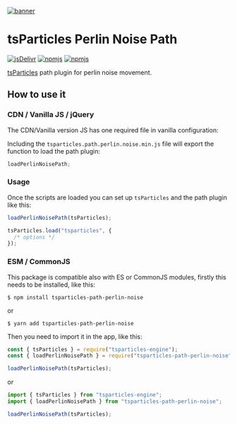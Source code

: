 [![banner](https://particles.js.org/images/banner3.png)](https://particles.js.org)

# tsParticles Perlin Noise Path

[![jsDelivr](https://data.jsdelivr.com/v1/package/npm/tsparticles-path-perlin-noise/badge)](https://www.jsdelivr.com/package/npm/tsparticles-path-perlin-noise)
[![npmjs](https://badge.fury.io/js/tsparticles-path-perlin-noise.svg)](https://www.npmjs.com/package/tsparticles-path-perlin-noise)
[![npmjs](https://img.shields.io/npm/dt/tsparticles-path-perlin-noise)](https://www.npmjs.com/package/tsparticles-path-perlin-noise)

[tsParticles](https://github.com/matteobruni/tsparticles) path plugin for perlin noise movement.

## How to use it

### CDN / Vanilla JS / jQuery

The CDN/Vanilla version JS has one required file in vanilla configuration:

Including the `tsparticles.path.perlin.noise.min.js` file will export the function to load the path plugin:

```javascript
loadPerlinNoisePath;
```

### Usage

Once the scripts are loaded you can set up `tsParticles` and the path plugin like this:

```javascript
loadPerlinNoisePath(tsParticles);

tsParticles.load("tsparticles", {
  /* options */
});
```

### ESM / CommonJS

This package is compatible also with ES or CommonJS modules, firstly this needs to be installed, like this:

```shell
$ npm install tsparticles-path-perlin-noise
```

or

```shell
$ yarn add tsparticles-path-perlin-noise
```

Then you need to import it in the app, like this:

```javascript
const { tsParticles } = require("tsparticles-engine");
const { loadPerlinNoisePath } = require("tsparticles-path-perlin-noise");

loadPerlinNoisePath(tsParticles);
```

or

```javascript
import { tsParticles } from "tsparticles-engine";
import { loadPerlinNoisePath } from "tsparticles-path-perlin-noise";

loadPerlinNoisePath(tsParticles);
```
